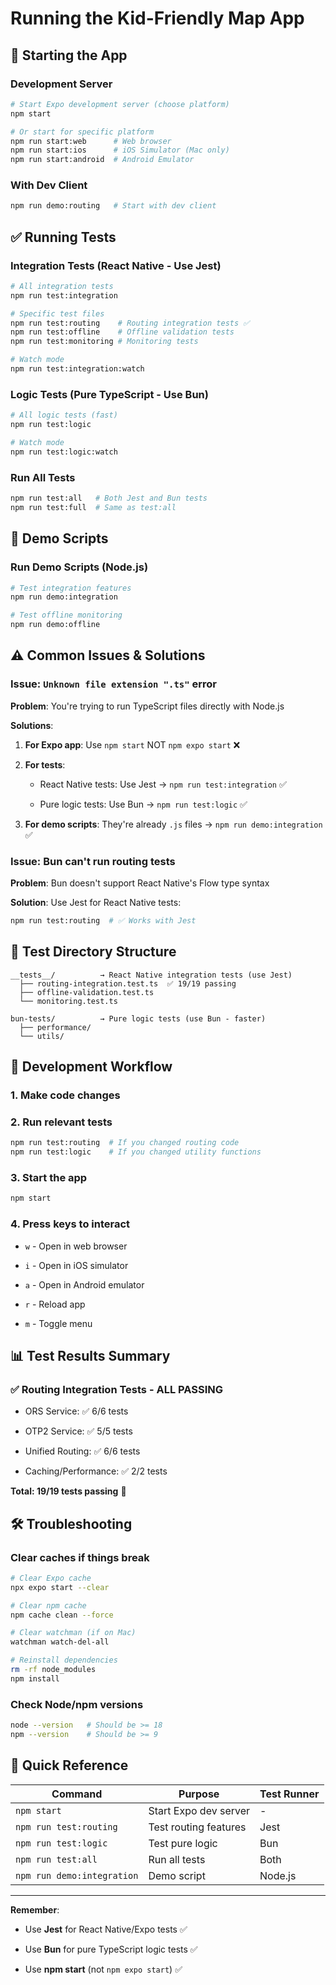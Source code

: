 # Running the Kid-Friendly Map App

## 🚀 Starting the App

### Development Server

```bash
# Start Expo development server (choose platform)
npm start

# Or start for specific platform
npm run start:web      # Web browser
npm run start:ios      # iOS Simulator (Mac only)
npm run start:android  # Android Emulator
```

### With Dev Client

```bash
npm run demo:routing   # Start with dev client
```

## ✅ Running Tests

### Integration Tests (React Native - Use Jest)

```bash
# All integration tests
npm run test:integration

# Specific test files
npm run test:routing    # Routing integration tests ✅
npm run test:offline    # Offline validation tests
npm run test:monitoring # Monitoring tests

# Watch mode
npm run test:integration:watch
```

### Logic Tests (Pure TypeScript - Use Bun)

```bash
# All logic tests (fast)
npm run test:logic

# Watch mode
npm run test:logic:watch
```

### Run All Tests

```bash
npm run test:all   # Both Jest and Bun tests
npm run test:full  # Same as test:all
```

## 🎯 Demo Scripts

### Run Demo Scripts (Node.js)

```bash
# Test integration features
npm run demo:integration

# Test offline monitoring
npm run demo:offline
```

## ⚠️ Common Issues & Solutions

### Issue: `Unknown file extension ".ts"` error

**Problem**: You're trying to run TypeScript files directly with Node.js

**Solutions**:

1. **For Expo app**: Use `npm start` NOT `npm expo start` ❌

1. **For tests**:
   - React Native tests: Use Jest → `npm run test:integration` ✅

   - Pure logic tests: Use Bun → `npm run test:logic` ✅

1. **For demo scripts**: They're already `.js` files → `npm run demo:integration` ✅

### Issue: Bun can't run routing tests

**Problem**: Bun doesn't support React Native's Flow type syntax

**Solution**: Use Jest for React Native tests:

```bash
npm run test:routing  # ✅ Works with Jest
```

## 📁 Test Directory Structure

```text
__tests__/          → React Native integration tests (use Jest)
  ├── routing-integration.test.ts  ✅ 19/19 passing
  ├── offline-validation.test.ts
  └── monitoring.test.ts

bun-tests/          → Pure logic tests (use Bun - faster)
  ├── performance/
  └── utils/
```

## 🔧 Development Workflow

### 1. Make code changes

### 2. Run relevant tests

```bash
npm run test:routing  # If you changed routing code
npm run test:logic    # If you changed utility functions
```

### 3. Start the app

```bash
npm start
```

### 4. Press keys to interact

- `w` - Open in web browser

- `i` - Open in iOS simulator

- `a` - Open in Android emulator

- `r` - Reload app

- `m` - Toggle menu

## 📊 Test Results Summary

### ✅ Routing Integration Tests - ALL PASSING

- ORS Service: ✅ 6/6 tests

- OTP2 Service: ✅ 5/5 tests

- Unified Routing: ✅ 6/6 tests

- Caching/Performance: ✅ 2/2 tests

**Total: 19/19 tests passing** 🎉

## 🛠️ Troubleshooting

### Clear caches if things break

```bash
# Clear Expo cache
npx expo start --clear

# Clear npm cache
npm cache clean --force

# Clear watchman (if on Mac)
watchman watch-del-all

# Reinstall dependencies
rm -rf node_modules
npm install
```

### Check Node/npm versions

```bash
node --version   # Should be >= 18
npm --version    # Should be >= 9
```

## 📝 Quick Reference

| Command                    | Purpose               | Test Runner |
| -------------------------- | --------------------- | ----------- |
| `npm start`                | Start Expo dev server | -           |
| `npm run test:routing`     | Test routing features | Jest        |
| `npm run test:logic`       | Test pure logic       | Bun         |
| `npm run test:all`         | Run all tests         | Both        |
| `npm run demo:integration` | Demo script           | Node.js     |

---

**Remember**:

- Use **Jest** for React Native/Expo tests ✅

- Use **Bun** for pure TypeScript logic tests ✅

- Use **npm start** (not `npm expo start`) ✅

